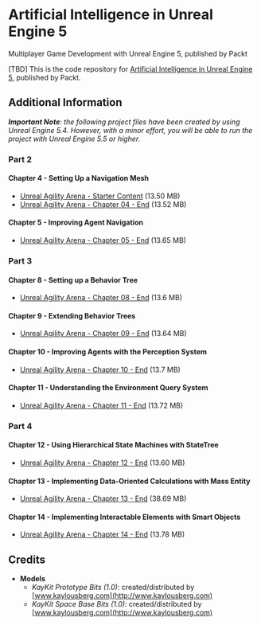 # Artificial Intelligence in Unreal Engine 5
Multiplayer Game Development with Unreal Engine 5, published by Packt

[TBD] This is the code repository for [Artificial Intelligence in Unreal Engine 5](), published by Packt.

## Additional Information

_**Important Note**: the following project files have been created by using Unreal Engine 5.4. However, with a minor effort, you will be able to run the project with Unreal Engine 5.5 or higher._

### Part 2

#### Chapter 4 - Setting Up a Navigation Mesh

* [Unreal Agility Arena - Starter Content](https://github.com/PacktPublishing/Artificial-Intelligence-in-Unreal-Engine-5/releases/download/starter-content/unrealagilityarena-starter-content.zip) (13.50 MB)
* [Unreal Agility Arena - Chapter 04 - End](https://github.com/PacktPublishing/Artificial-Intelligence-in-Unreal-Engine-5/releases/download/uaa-chapter04-end/unrealagilityarena-chapter-04-end.zip) (13.52 MB)

#### Chapter 5 - Improving Agent Navigation

* [Unreal Agility Arena - Chapter 05 - End](https://github.com/PacktPublishing/Artificial-Intelligence-in-Unreal-Engine-5/releases/download/uaa-chapter05-end/unrealagilityarena-chapter-05-end.zip) (13.65 MB)

### Part 3

#### Chapter 8 - Setting up a Behavior Tree

* [Unreal Agility Arena - Chapter 08 - End](https://github.com/PacktPublishing/Artificial-Intelligence-in-Unreal-Engine-5/releases/download/uaa-chapter08-end/unrealagilityarena-chapter-08-end.zip) (13.6 MB)

#### Chapter 9 - Extending Behavior Trees

* [Unreal Agility Arena - Chapter 09 - End](https://github.com/PacktPublishing/Artificial-Intelligence-in-Unreal-Engine-5/releases/download/uaa-chapter09-end/unrealagilityarena-chapter-09-end.zip) (13.64 MB)

#### Chapter 10 - Improving Agents with the Perception System

* [Unreal Agility Arena - Chapter 10 - End](https://github.com/PacktPublishing/Artificial-Intelligence-in-Unreal-Engine-5/releases/download/uaa-chapter10-end/unrealagilityarena-chapter-10-end.zip) (13.7 MB)

#### Chapter 11 - Understanding the Environment Query System

* [Unreal Agility Arena - Chapter 11 - End](https://github.com/PacktPublishing/Artificial-Intelligence-in-Unreal-Engine-5/releases/download/uaa-chapter11-end/unrealagilityarena-chapter-11-end.zip) (13.72 MB)

### Part 4

#### Chapter 12 - Using Hierarchical State Machines with StateTree

* [Unreal Agility Arena - Chapter 12 - End](https://github.com/PacktPublishing/Artificial-Intelligence-in-Unreal-Engine-5/releases/download/uaa-chapter-12-end/unrealagilityarena-chapter-12-end.zip) (13.60 MB)

#### Chapter 13 - Implementing Data-Oriented Calculations with Mass Entity

* [Unreal Agility Arena - Chapter 13 - End](https://github.com/PacktPublishing/Artificial-Intelligence-in-Unreal-Engine-5/releases/download/uaa-chapter-13-end/unrealagilityarena-chapter-13-end.zip) (38.69 MB)

#### Chapter 14 - Implementing Interactable Elements with Smart Objects

* [Unreal Agility Arena - Chapter 14 - End](https://github.com/PacktPublishing/Artificial-Intelligence-in-Unreal-Engine-5/releases/download/uaa-chapter-14-end/unrealagilityarena-chapter-14-end.zip) (13.78 MB)

## Credits

* **Models**
   * _KayKit Prototype Bits (1.0)_: created/distributed by [www.kaylousberg.com](http://www.kaylousberg.com)
   * _KayKit Space Base Bits (1.0)_: created/distributed by [www.kaylousberg.com](http://www.kaylousberg.com)

